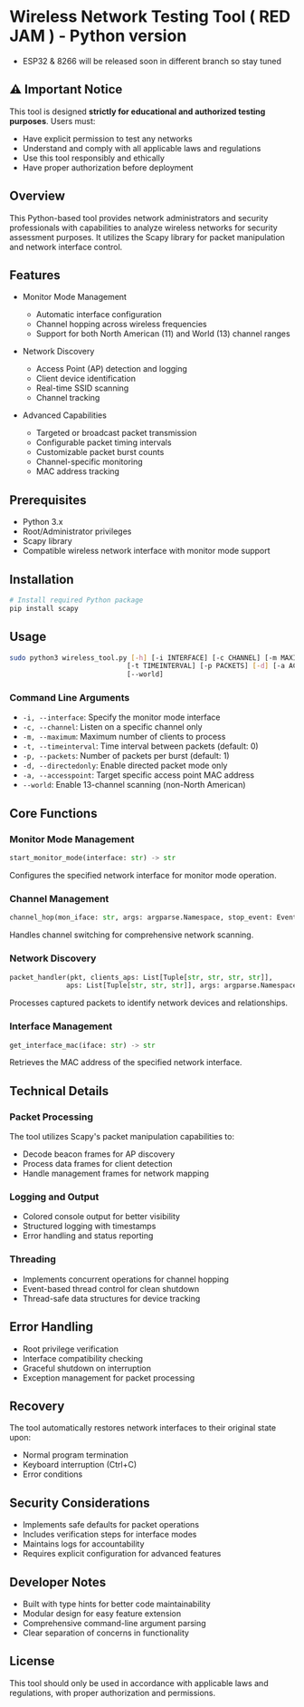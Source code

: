 # Wireless Network Testing Tool ( RED JAM ) - Python version
- ESP32 & 8266 will be released soon in different branch so stay tuned

## ⚠️ Important Notice
This tool is designed **strictly for educational and authorized testing purposes**. Users must:
- Have explicit permission to test any networks
- Understand and comply with all applicable laws and regulations
- Use this tool responsibly and ethically
- Have proper authorization before deployment

## Overview
This Python-based tool provides network administrators and security professionals with capabilities to analyze wireless networks for security assessment purposes. It utilizes the Scapy library for packet manipulation and network interface control.

## Features
- Monitor Mode Management
  - Automatic interface configuration
  - Channel hopping across wireless frequencies
  - Support for both North American (11) and World (13) channel ranges

- Network Discovery
  - Access Point (AP) detection and logging
  - Client device identification
  - Real-time SSID scanning
  - Channel tracking

- Advanced Capabilities
  - Targeted or broadcast packet transmission
  - Configurable packet timing intervals
  - Customizable packet burst counts
  - Channel-specific monitoring
  - MAC address tracking

## Prerequisites
- Python 3.x
- Root/Administrator privileges
- Scapy library
- Compatible wireless network interface with monitor mode support

## Installation
```bash
# Install required Python package
pip install scapy
```

## Usage
```bash
sudo python3 wireless_tool.py [-h] [-i INTERFACE] [-c CHANNEL] [-m MAXIMUM] 
                             [-t TIMEINTERVAL] [-p PACKETS] [-d] [-a ACCESSPOINT] 
                             [--world]
```

### Command Line Arguments
- `-i, --interface`: Specify the monitor mode interface
- `-c, --channel`: Listen on a specific channel only
- `-m, --maximum`: Maximum number of clients to process
- `-t, --timeinterval`: Time interval between packets (default: 0)
- `-p, --packets`: Number of packets per burst (default: 1)
- `-d, --directedonly`: Enable directed packet mode only
- `-a, --accesspoint`: Target specific access point MAC address
- `--world`: Enable 13-channel scanning (non-North American)

## Core Functions

### Monitor Mode Management
```python
start_monitor_mode(interface: str) -> str
```
Configures the specified network interface for monitor mode operation.

### Channel Management
```python
channel_hop(mon_iface: str, args: argparse.Namespace, stop_event: Event) -> None
```
Handles channel switching for comprehensive network scanning.

### Network Discovery
```python
packet_handler(pkt, clients_aps: List[Tuple[str, str, str, str]], 
              aps: List[Tuple[str, str, str]], args: argparse.Namespace) -> None
```
Processes captured packets to identify network devices and relationships.

### Interface Management
```python
get_interface_mac(iface: str) -> str
```
Retrieves the MAC address of the specified network interface.

## Technical Details

### Packet Processing
The tool utilizes Scapy's packet manipulation capabilities to:
- Decode beacon frames for AP discovery
- Process data frames for client detection
- Handle management frames for network mapping

### Logging and Output
- Colored console output for better visibility
- Structured logging with timestamps
- Error handling and status reporting

### Threading
- Implements concurrent operations for channel hopping
- Event-based thread control for clean shutdown
- Thread-safe data structures for device tracking

## Error Handling
- Root privilege verification
- Interface compatibility checking
- Graceful shutdown on interruption
- Exception management for packet processing

## Recovery
The tool automatically restores network interfaces to their original state upon:
- Normal program termination
- Keyboard interruption (Ctrl+C)
- Error conditions

## Security Considerations
- Implements safe defaults for packet operations
- Includes verification steps for interface modes
- Maintains logs for accountability
- Requires explicit configuration for advanced features

## Developer Notes
- Built with type hints for better code maintainability
- Modular design for easy feature extension
- Comprehensive command-line argument parsing
- Clear separation of concerns in functionality

## License
This tool should only be used in accordance with applicable laws and regulations, with proper authorization and permissions.

